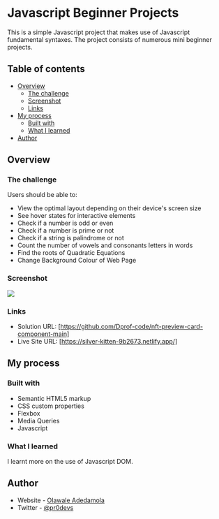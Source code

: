 # Javascript Beginner Projects

This is a simple Javascript project that makes use of Javascript fundamental syntaxes. The project consists of numerous mini beginner projects.

## Table of contents

- [Overview](#overview)
  - [The challenge](#the-challenge)
  - [Screenshot](#screenshot)
  - [Links](#links)
- [My process](#my-process)
  - [Built with](#built-with)
  - [What I learned](#what-i-learned)
- [Author](#author)

## Overview

### The challenge

Users should be able to:

- View the optimal layout depending on their device's screen size
- See hover states for interactive elements
- Check if a number is odd or even
- Check if a number is prime or not
- Check if a string is palindrome or not
- Count the number of vowels and consonants letters in words
- Find the roots of Quadratic Equations
- Change Background Colour of Web Page

### Screenshot

![](./images/desktop-view.jpg)

### Links

- Solution URL: [https://github.com/Dprof-code/nft-preview-card-component-main]
- Live Site URL: [https://silver-kitten-9b2673.netlify.app/]

## My process

### Built with

- Semantic HTML5 markup
- CSS custom properties
- Flexbox
- Media Queries
- Javascript

### What I learned

I learnt more on the use of Javascript DOM.

## Author

- Website - [Olawale Adedamola](https://www.linkedin.com/in/olawale-adedamola-b9b1641a2/)
- Twitter - [@pr0devs](https://www.twitter.com/pr0devs)
